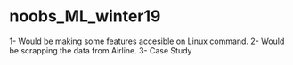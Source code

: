 # noobs_ML_winter19


1- Would be making some features accesible on Linux command.
2- Would be scrapping the data from Airline.
3- Case Study
